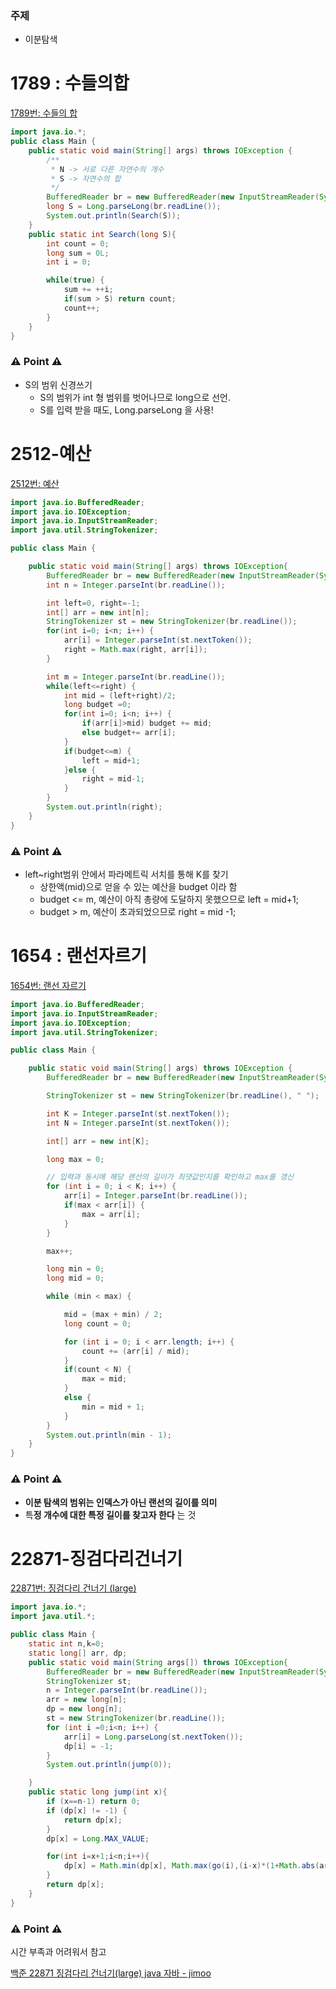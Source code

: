 ### 주제

- 이분탐색

# 1789 : 수들의합

[1789번: 수들의 합](http://acmicpc.net/problem/1789)

```java
import java.io.*;
public class Main {
    public static void main(String[] args) throws IOException {
        /**
         * N -> 서로 다른 자연수의 개수
         * S -> 자연수의 합
         */
        BufferedReader br = new BufferedReader(new InputStreamReader(System.in));
        long S = Long.parseLong(br.readLine());
        System.out.println(Search(S));
    }
    public static int Search(long S){
        int count = 0;
        long sum = 0L;
        int i = 0;

        while(true) {
            sum += ++i;
            if(sum > S) return count;
            count++;
        }
    }
}
```

### ⚠️ Point ⚠️

- S의 범위 신경쓰기
    - S의 범위가 int 형 범위를 벗어나므로 long으로 선언.
    - S를 입력 받을 때도, Long.parseLong 을 사용!

# 2512-예산

[2512번: 예산](https://www.acmicpc.net/problem/2512)

```java
import java.io.BufferedReader;
import java.io.IOException;
import java.io.InputStreamReader;
import java.util.StringTokenizer;

public class Main {

    public static void main(String[] args) throws IOException{
        BufferedReader br = new BufferedReader(new InputStreamReader(System.in));
        int n = Integer.parseInt(br.readLine());

        int left=0, right=-1;
        int[] arr = new int[n];
        StringTokenizer st = new StringTokenizer(br.readLine());
        for(int i=0; i<n; i++) {
            arr[i] = Integer.parseInt(st.nextToken());
            right = Math.max(right, arr[i]);
        }

        int m = Integer.parseInt(br.readLine());
        while(left<=right) {
            int mid = (left+right)/2;
            long budget =0;
            for(int i=0; i<n; i++) {
                if(arr[i]>mid) budget += mid;
                else budget+= arr[i];
            }
            if(budget<=m) {
                left = mid+1;
            }else {
                right = mid-1;
            }
        }
        System.out.println(right);
    }
}
```

### ⚠️ Point ⚠️

- left~right범위 안에서 파라메트릭 서치를 통해 K를 찾기
    - 상한액(mid)으로 얻을 수 있는 예산을 budget 이라 함
    - budget <= m, 예산이 아직 총량에 도달하지 못했으므로 left = mid+1;
    - budget > m, 예산이 초과되었으므로 right = mid -1;

# 1654 : 랜선자르기

[1654번: 랜선 자르기](https://www.acmicpc.net/problem/1654)

```java
import java.io.BufferedReader;
import java.io.InputStreamReader;
import java.io.IOException;
import java.util.StringTokenizer;

public class Main {

    public static void main(String[] args) throws IOException {
        BufferedReader br = new BufferedReader(new InputStreamReader(System.in));

        StringTokenizer st = new StringTokenizer(br.readLine(), " ");

        int K = Integer.parseInt(st.nextToken());
        int N = Integer.parseInt(st.nextToken());

        int[] arr = new int[K];

        long max = 0;

        // 입력과 동시에 해당 랜선의 길이가 최댓값인지를 확인하고 max를 갱신
        for (int i = 0; i < K; i++) {
            arr[i] = Integer.parseInt(br.readLine());
            if(max < arr[i]) {
                max = arr[i];
            }
        }

        max++;

        long min = 0;
        long mid = 0;

        while (min < max) {

            mid = (max + min) / 2;
            long count = 0;

            for (int i = 0; i < arr.length; i++) {
                count += (arr[i] / mid);
            }
            if(count < N) {
                max = mid;
            }
            else {
                min = mid + 1;
            }
        }
        System.out.println(min - 1);
    }
}
```

### ⚠️ Point ⚠️

- **이분 탐색의 범위는 인덱스가 아닌 랜선의 길이를 의미**
- 특**정 개수에 대한 특정 길이를 찾고자 한다** 는 것

# 22871-징검다리건너기

[22871번: 징검다리 건너기 (large)](https://www.acmicpc.net/problem/22871)

```java
import java.io.*;
import java.util.*;

public class Main {
    static int n,k=0;
    static long[] arr, dp;
    public static void main(String args[]) throws IOException{
        BufferedReader br = new BufferedReader(new InputStreamReader(System.in));
        StringTokenizer st;
        n = Integer.parseInt(br.readLine());
        arr = new long[n];
        dp = new long[n];
        st = new StringTokenizer(br.readLine());
        for (int i =0;i<n; i++) {
            arr[i] = Long.parseLong(st.nextToken());
            dp[i] = -1;
        }
        System.out.println(jump(0));

    }
    public static long jump(int x){
        if (x==n-1) return 0;
        if (dp[x] != -1) {
            return dp[x];
        }
        dp[x] = Long.MAX_VALUE;

        for(int i=x+1;i<n;i++){
            dp[x] = Math.min(dp[x], Math.max(go(i),(i-x)*(1+Math.abs(arr[x]-arr[i]))));
        }
        return dp[x];
    }
}
```

### ⚠️ Point ⚠️

시간 부족과 어려워서 참고

[백준 22871 징검다리 건너기(large) java 자바 - jimoo](https://jimoo-vision.tistory.com/29)